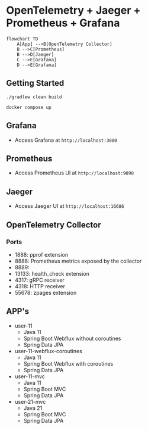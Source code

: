 # OpenTelemetry + Jaeger + Prometheus + Grafana

```mermaid
flowchart TD
    A[App] -->B[OpenTelemetry Collector]
    B -->C[Prometheus]
    B -->D[Jaeger]
    C -->E[Grafana]
    D -->E[Grafana]
```


## Getting Started

```shell
./gradlew clean build
```
```shell
docker compose up
```

## Grafana
- Access Grafana at `http://localhost:3000`

## Prometheus
- Access Prometheus UI at `http://localhost:9090`

## Jaeger
- Access Jaeger UI at `http://localhost:16686`

## OpenTelemetry Collector

### Ports
- 1888: pprof extension
- 8888: Prometheus metrics exposed by the collector
- 8889: 
- 13133: health_check extension 
- 4317: gRPC receiver
- 4318: HTTP receiver
- 55678: zpages extension

## APP's

- user-11
  - Java 11
  - Spring Boot Webflux without coroutines
  - Spring Data JPA
- user-11-webflux-coroutines
  - Java 11
  - Spring Boot Webflux with coroutines
  - Spring Data JPA
- user-11-mvc
  - Java 11
  - Spring Boot MVC
  - Spring Data JPA
- user-21-mvc
  - Java 21
  - Spring Boot MVC
  - Spring Data JPA